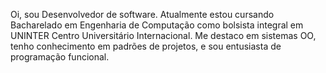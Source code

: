 Oi, sou Desenvolvedor de software. Atualmente estou cursando Bacharelado em Engenharia de Computação como bolsista integral em UNINTER Centro Universitário Internacional. Me destaco em sistemas OO, tenho conhecimento em padrões de projetos, e sou entusiasta de programação funcional.


